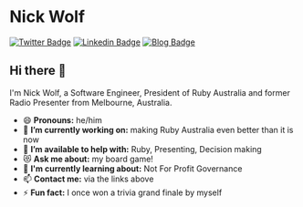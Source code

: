 # Nick Wolf
[![Twitter Badge](https://img.shields.io/badge/-@quintrino-1ca0f1?style=flat-square&logo=twitter&logoColor=white&link=https://twitter.com/quintrino)](https://twitter.com/quintrino)  [![Linkedin Badge](https://img.shields.io/badge/-nickwolf-blue?style=flat-square&logo=Linkedin&logoColor=white&link=https://www.linkedin.com/in/quintrino//)](https://www.linkedin.com/in/quintrino/) [![Blog Badge](https://img.shields.io/badge/-nickwolf.com.au-important)](https://nickwolf.com.au)

## Hi there 👋

I'm Nick Wolf, a Software Engineer, President of Ruby Australia and former Radio Presenter from Melbourne, Australia.
- 😄 **Pronouns:** he/him
- 🔭 **I’m currently working on:** making Ruby Australia even better than it is now
- 👯 **I’m available to help with:** Ruby, Presenting, Decision making
- 😻 **Ask me about:** my board game!
- 🌱 **I'm currently learning about:** Not For Profit Governance
- 📫 **Contact me:** via the links above
- ⚡ **Fun fact:** I once won a trivia grand finale by myself
